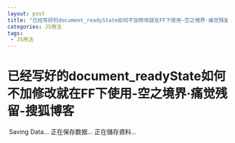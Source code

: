 ```yaml
---
layout: post
title: "已经写好的document_readyState如何不加修改就在FF下使用-空之境界·痛觉残留-搜狐"
categories: JS用法
tags: 
 - JS用法
--- 
```


# 已经写好的document_readyState如何不加修改就在FF下使用-空之境界·痛觉残留-搜狐博客

![]() Saving Data...
正在保存数据...
正在儲存資料...
